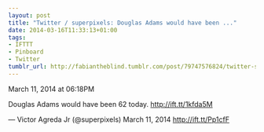 ```yaml
---
layout: post
title: "Twitter / superpixels: Douglas Adams would have been ..."
date: 2014-03-16T11:33:13+01:00
tags:
- IFTTT
- Pinboard
- Twitter
tumblr_url: http://fabiantheblind.tumblr.com/post/79747576824/twitter-superpixels-douglas-adams-would-have-been
---
```

March 11, 2014 at 06:18PM


Douglas Adams would have been 62 today. http://ift.tt/1kfda5M

— Victor Agreda Jr (@superpixels) March 11, 2014
http://ift.tt/Pp1cfF
